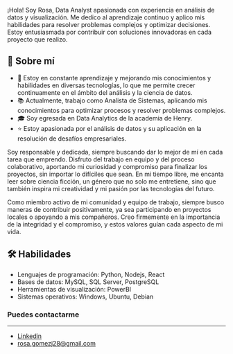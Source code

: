 ¡Hola! Soy Rosa, Data Analyst apasionada con experiencia en análisis de datos y visualización. Me dedico al aprendizaje continuo y aplico mis habilidades para resolver problemas complejos y optimizar decisiones. Estoy entusiasmada por contribuir con soluciones innovadoras en cada proyecto que realizo.

## 🚀 Sobre mí
- 🌱 Estoy en constante aprendizaje y mejorando mis conocimientos y habilidades en diversas tecnologías, lo que me permite crecer continuamente en el ámbito del análisis y la ciencia de datos.
- 📚 Actualmente, trabajo como Analista de Sistemas, aplicando mis conocimientos para optimizar procesos y resolver problemas complejos.
- 🎓 Soy egresada en Data Analytics de la academia de Henry.
- ⭐ Estoy apasionada por el análisis de datos y su aplicación en la resolución de desafíos empresariales.

Soy responsable y dedicada, siempre buscando dar lo mejor de mí en cada tarea que emprendo. Disfruto del trabajo en equipo y del proceso colaborativo, aportando mi curiosidad y compromiso para finalizar los proyectos, sin importar lo difíciles que sean. En mi tiempo libre, me encanta leer sobre ciencia ficción, un género que no solo me entretiene, sino que también inspira mi creatividad y mi pasión por las tecnologías del futuro.

Como miembro activo de mi comunidad y equipo de trabajo, siempre busco maneras de contribuir positivamente, ya sea participando en proyectos locales o apoyando a mis compañeros. Creo firmemente en la importancia de la integridad y el compromiso, y estos valores guían cada aspecto de mi vida.

## 🛠️ Habilidades

- Lenguajes de programación: Python, Nodejs, React
- Bases de datos: MySQL, SQL Server, PostgreSQL
- Herramientas de visualización: PowerBI
- Sistemas operativos: Windows, Ubuntu, Debian

### Puedes contactarme
---
- [Linkedin](https://www.linkedin.com/in/rosa-gomez-jimenez/)
- rosa.gomezj28@gmail.com
